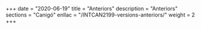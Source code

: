 +++
date        = "2020-06-19"
title       = "Anteriors"
description = "Anteriors"
sections    = "Canigó"
enllac		= "/INTCAN2199-versions-anteriors/"
weight		= 2
+++

